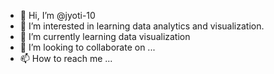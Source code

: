 - 👋 Hi, I’m @jyoti-10
- 👀 I’m interested in learning data analytics and visualization.
- 🌱 I’m currently learning data visualization 
- 💞️ I’m looking to collaborate on ...
- 📫 How to reach me ...

<!---
jyoti-10/jyoti-10 is a ✨ special ✨ repository because its `README.md` (this file) appears on your GitHub profile.
You can click the Preview link to take a look at your changes.
--->
